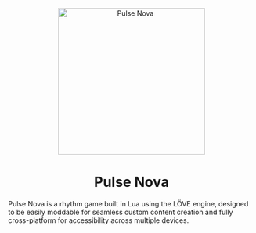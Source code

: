 <div align="center">
  <img src="https://github.com/user-attachments/assets/5216b189-f45b-46f2-9920-fd6982581aa9" alt="Pulse Nova" width="300"/>
  <h1>Pulse Nova</h1>
</div>

Pulse Nova is a rhythm game built in Lua using the LÖVE engine, designed to be easily moddable for seamless custom content creation and fully cross-platform for accessibility across multiple devices.

